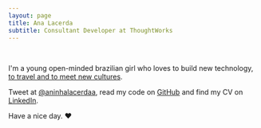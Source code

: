```yaml
---
layout: page
title: Ana Lacerda
subtitle: Consultant Developer at ThoughtWorks
---
```

<br>

I'm a young open-minded brazilian girl who loves to build new technology, [to travel and to meet new cultures](/visited-countries). 

Tweet at [@aninhalacerdaa](http://twitter.com/aninhalacerdaa), read my code on [GitHub](http://github.com/aninhalacerda) and find my CV on [LinkedIn](https://www.linkedin.com/in/anasiqueira).

Have a nice day. ♥

